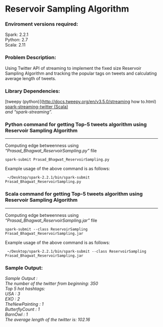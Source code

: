 Reservoir Sampling Algorithm
=====================================================


### Enviroment versions required:

Spark: 2.2.1  
Python: 2.7  
Scala: 2.11

### Problem Description:
Using Twitter API of streaming to implement the fixed size Reservoir Sampling Algorithm and tracking the popular tags on tweets and calculating average length of tweets.  


### Library Dependencies: 

[tweepy (python)](http://docs.tweepy.org/en/v3.5.0/streaming how to.html)  
[spark-streaming-twitter (Scala)](http://bahir.apache.org/docs/spark/current/spark-streaming-twitter/)  
_and “spark-streaming”._  


### Python command for getting Top-5 tweets algorithm using Reservoir Sampling Algorithm

* * *

Computing edge betweenness using _“Prasad\_Bhagwat\_ReservoirSampling.py”_ file

    spark-submit Prasad_Bhagwat_ReservoirSampling.py
    

Example usage of the above command is as follows:  

     ~/Desktop/spark-2.2.1/bin/spark-submit Prasad_Bhagwat_ReservoirSampling.py


### Scala command for getting Top-5 tweets algorithm using Reservoir Sampling Algorithm

* * *

Computing edge betweenness using _“Prasad\_Bhagwat\_ReservoirSampling.jar”_ file

    spark-submit --class ReservoirSampling Prasad_Bhagwat_ReservoirSampling.jar
    

Example usage of the above command is as follows:  

     ~/Desktop/spark-2.2.1/bin/spark-submit --class ReservoirSampling Prasad_Bhagwat_ReservoirSampling.jar

### Sample Output:

_Sample Output :_  
_The number of the twitter from beginning: 350_  
_Top 5 hot hashtags:_  
_USA : 3_  
_EXO : 2_  
_TheNewPainting : 1_  
_ButterflyCount : 1_  
_BarnOwl : 1_  
_The average length of the twitter is: 102.16_  
